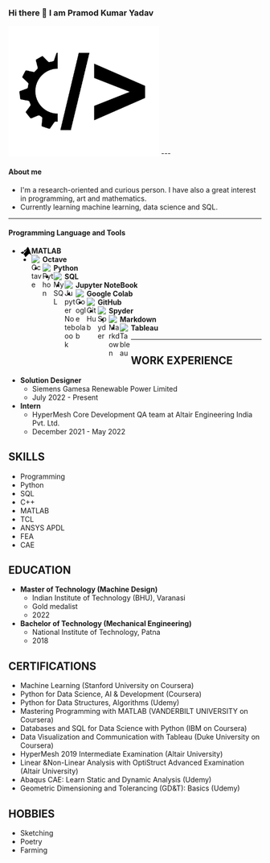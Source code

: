### Hi there 👋 I am Pramod Kumar Yadav
<img src="https://raw.githubusercontent.com/iampramodyadav/iampramodyadav/c5f6ce960d79c3cb2be0956c1fe34dcec45d06a2/mech-code1.svg" width="300">
---

#### About me
-  I'm a research-oriented and curious person. I have also a great interest in programming, art and mathematics.
-  Currently learning machine learning, data science and SQL.

---

#### Programming Language and Tools

- <img align="left" alt="MATLAB" width="22px" src="https://github.com/iampramodyadav/iampramodyadav/blob/main/mathworks.svg" />  **MATLAB**
- <img align="left" alt="Octave" width="22px" src="https://simpleicons.org/icons/octave.svg" /> **Octave**
- <img align="left" alt="Python" width="22px" src="https://cdn.jsdelivr.net/npm/simple-icons@v3/icons/python.svg" />  **Python**
- <img align="left" alt="MySQL" width="22px" src="https://simpleicons.org/icons/mysql.svg" />  **SQL**
- <img align="left" alt="Jupyter Notebook" width="22px" src="https://cdn.jsdelivr.net/npm/simple-icons@3.0.1/icons/jupyter.svg" /> **Jupyter NoteBook**
- <img align="left" alt="Google olab" width="22px" src="https://simpleicons.org/icons/googlecolab.svg" /> **Google Colab**
- <img align="left" alt="GitHub" width="22px" src="https://cdn.jsdelivr.net/npm/simple-icons@v3/icons/github.svg" /> **GitHub**
- <img align="left" alt="Spyder" width="22px" src="https://simpleicons.org/icons/spyderide.svg" /> **Spyder**
- <img align="left" alt="Markdown" width="22px" src="https://simpleicons.org/icons/markdown.svg" /> **Markdown**
- <img align="left" alt="Tableau" width="22px" src="https://simpleicons.org/icons/tableau.svg" />  **Tableau**
  
---

## WORK EXPERIENCE

* **Solution Designer**
    * Siemens Gamesa Renewable Power Limited
    * July 2022 - Present
* **Intern**
    * HyperMesh Core Development QA team at Altair Engineering India Pvt. Ltd.
    * December 2021 - May 2022

## SKILLS

* Programming
* Python
* SQL
* C++
* MATLAB
* TCL
* ANSYS APDL
* FEA
* CAE
  
## EDUCATION

* **Master of Technology (Machine Design)**
    * Indian Institute of Technology (BHU), Varanasi
    * Gold medalist
    * 2022
* **Bachelor of Technology (Mechanical Engineering)**
    * National Institute of Technology, Patna
    * 2018

## CERTIFICATIONS

* Machine Learning (Stanford University on Coursera)
* Python for Data Science, AI & Development (Coursera)
* Python for Data Structures, Algorithms (Udemy)
* Mastering Programming with MATLAB (VANDERBILT UNIVERSITY on Coursera)
* Databases and SQL for Data Science with Python (IBM on Coursera)
* Data Visualization and Communication with Tableau (Duke University on Coursera)
* HyperMesh 2019 Intermediate Examination (Altair University)
* Linear &Non-Linear Analysis with OptiStruct Advanced Examination (Altair University)
* Abaqus CAE: Learn Static and Dynamic Analysis (Udemy)
* Geometric Dimensioning and Tolerancing (GD&T): Basics (Udemy)

## HOBBIES
* Sketching
* Poetry
* Farming
